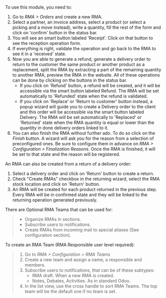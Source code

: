 To use this module, you need to:

1.  Go to *RMA \> Orders* and create a new RMA.
2.  Select a partner, an invoice address, select a product (or select a
    picking and a move instead), write a quantity, fill the rest of the
    form and click on 'confirm' button in the status bar.
3.  You will see an smart button labeled 'Receipt'. Click on that button
    to see the reception operation form.
4.  If everything is right, validate the operation and go back to the
    RMA to see it in a 'received' state.
5.  Now you are able to generate a refund, generate a delivery order to
    return to the customer the same product or another product as a
    replacement, split the RMA by extracting a part of the remaining
    quantity to another RMA, preview the RMA in the website. All of
    these operations can be done by clicking on the buttons in the
    status bar.
    - If you click on 'Refund' button, a refund will be created, and it
      will be accessible via the smart button labeled Refund. The RMA
      will be set automatically to 'Refunded' state when the refund is
      validated.
    - If you click on 'Replace' or 'Return to customer' button instead,
      a popup wizard will guide you to create a Delivery order to the
      client and this order will be accessible via the smart button
      labeled Delivery. The RMA will be set automatically to 'Replaced'
      or 'Returned' state when the RMA quantity is equal or lower than
      the quantity in done delivery orders linked to it.
6.  You can also finish the RMA without further ado. To do so click on
    the *Finish* button. A wizard will ask you for the reason from a
    selection of preconfigured ones. Be sure to configure them in
    advance on *RMA \> Configuration \> Finalization Reasons*. Once the
    RMA is finished, it will be set to that state and the reason will be
    registered.

An RMA can also be created from a return of a delivery order:

1.  Select a delivery order and click on 'Return' button to create a
    return.
2.  Check "Create RMAs" checkbox in the returning wizard, select the RMA
    stock location and click on 'Return' button.
3.  An RMA will be created for each product returned in the previous
    step. Every RMA will be in confirmed state and they will be linked
    to the returning operation generated previously.

There are Optional RMA Teams that can be used for:

> - Organize RMAs in sections.
> - Subscribe users to notifications.
> - Create RMAs from incoming mail to special aliases (See configuration
>   section).

To create an RMA Team (RMA Responsible user level required):

> 1.  Go to *RMA \> Configuration \> RMA Teams*
> 2.  Create a new team and assign a name, a responsible and members.
> 3.  Subscribe users to notifications, that can be of these subtypes:
>     - RMA draft. When a new RMA is created.
>     - Notes, Debates, Activities. As in standard Odoo.
> 4.  In the list view, use the cross handle to sort RMA Teams. The top
>     team will be the default one if no team is set.
